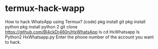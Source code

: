 # termux-hack-wapp
How to hack WhatsApp using Termux? (code) pkg install git pkg install python pkg install python 2 git clone https://github.com/Bl4ckDr460n/HxWhatsApp Is cd HxWhatsapp Is Python2 HxWhatsapp.py Enter the phone number of the account you want to hack.
